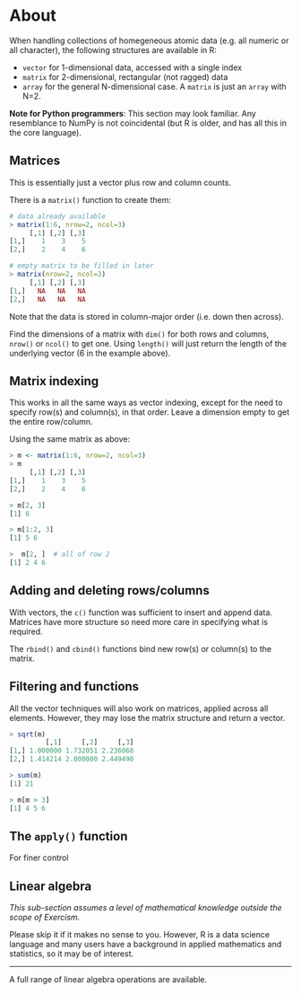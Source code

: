 # About

When handling collections of homegeneous atomic data (e.g. all numeric or all character), the following structures are available in R:
- `vector` for 1-dimensional data, accessed with a single index
- `matrix` for 2-dimensional, rectangular (not ragged) data
- `array` for the general N-dimensional case. A `matrix` is just an `array` with N=2.

**Note for Python programmers**: This section may look familiar. Any resemblance to NumPy is not coincidental (but R is older, and has all this in the core language).

## Matrices

This is essentially just a vector plus row and column counts.

There is a `matrix()` function to create them:

```R
# data already available 
> matrix(1:6, nrow=2, ncol=3)
     [,1] [,2] [,3]
[1,]    1    3    5
[2,]    2    4    6

# empty matrix to be filled in later
> matrix(nrow=2, ncol=3)
     [,1] [,2] [,3]
[1,]   NA   NA   NA
[2,]   NA   NA   NA
```

Note that the data is stored in column-major order (i.e. down then across).

Find the dimensions of a matrix with `dim()` for both rows and columns, `nrow()` or `ncol()` to get one. 
Using `length()` will just return the length of the underlying vector (6 in the example above).

## Matrix indexing

This works in all the same ways as vector indexing, except for the need to specify row(s) and column(s), in that order.
Leave a dimension empty to get the entire row/column.

Using the same matrix as above:

```R
> m <- matrix(1:6, nrow=2, ncol=3)
> m
     [,1] [,2] [,3]
[1,]    1    3    5
[2,]    2    4    6

> m[2, 3]
[1] 6

> m[1:2, 3]
[1] 5 6

>  m[2, ]  # all of row 2
[1] 2 4 6
```

## Adding and deleting rows/columns

With vectors, the `c()` function was sufficient to insert and append data. 
Matrices have more structure so need more care in specifying what is required.

The `rbind()` and `cbind()` functions bind new row(s) or column(s) to the matrix.

## Filtering and functions

All the vector techniques will also work on matrices, applied across all elements. 
However, they may lose the matrix structure and return a vector.

```R
> sqrt(m)
         [,1]     [,2]     [,3]
[1,] 1.000000 1.732051 2.236068
[2,] 1.414214 2.000000 2.449490

> sum(m)
[1] 21

> m[m > 3]
[1] 4 5 6
```

## The `apply()` function

For finer control


## Linear algebra

*This sub-section assumes a level of mathematical knowledge outside the scope of Exercism.*

Please skip it if it makes no sense to you. However, R is a data science language and many users have a background in applied mathematics and statistics, so it may be of interest.

----

A full range of linear algebra operations are available. 
